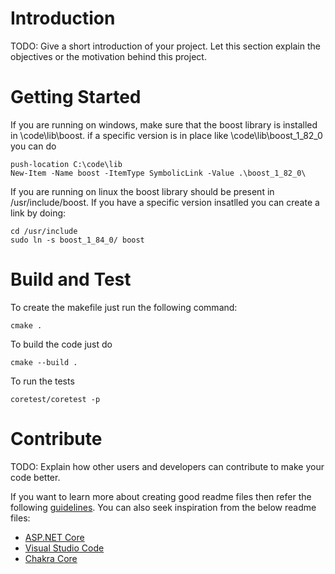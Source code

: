 # Introduction 
TODO: Give a short introduction of your project. Let this section explain the objectives or the motivation behind this project. 

# Getting Started
If you are running on windows, make sure that the boost library is installed in \code\lib\boost. if a specific version is in place like \code\lib\boost_1_82_0 you can do
```
push-location C:\code\lib
New-Item -Name boost -ItemType SymbolicLink -Value .\boost_1_82_0\
```
If you are running on linux the boost library should be present in /usr/include/boost. If you have a specific version insatlled you can create a link by doing:
```
cd /usr/include
sudo ln -s boost_1_84_0/ boost
```

# Build and Test
To create the makefile just run the following command:
```
cmake .
```
To build the code just do
```
cmake --build .
```
To run the tests
```
coretest/coretest -p
```


# Contribute
TODO: Explain how other users and developers can contribute to make your code better. 

If you want to learn more about creating good readme files then refer the following [guidelines](https://docs.microsoft.com/en-us/azure/devops/repos/git/create-a-readme?view=azure-devops). You can also seek inspiration from the below readme files:
- [ASP.NET Core](https://github.com/aspnet/Home)
- [Visual Studio Code](https://github.com/Microsoft/vscode)
- [Chakra Core](https://github.com/Microsoft/ChakraCore)